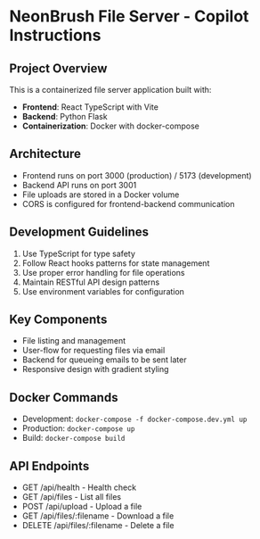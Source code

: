 <!-- Use this file to provide workspace-specific custom instructions to Copilot. For more details, visit https://code.visualstudio.com/docs/copilot/copilot-customization#_use-a-githubcopilotinstructionsmd-file -->

# NeonBrush File Server - Copilot Instructions

## Project Overview
This is a containerized file server application built with:
- **Frontend**: React TypeScript with Vite
- **Backend**: Python Flask
- **Containerization**: Docker with docker-compose

## Architecture
- Frontend runs on port 3000 (production) / 5173 (development)
- Backend API runs on port 3001
- File uploads are stored in a Docker volume
- CORS is configured for frontend-backend communication

## Development Guidelines
1. Use TypeScript for type safety
2. Follow React hooks patterns for state management
3. Use proper error handling for file operations
4. Maintain RESTful API design patterns
5. Use environment variables for configuration

## Key Components
- File listing and management
- User-flow for requesting files via email
- Backend for queueing emails to be sent later
- Responsive design with gradient styling

## Docker Commands
- Development: `docker-compose -f docker-compose.dev.yml up`
- Production: `docker-compose up`
- Build: `docker-compose build`

## API Endpoints
- GET /api/health - Health check
- GET /api/files - List all files
- POST /api/upload - Upload a file
- GET /api/files/:filename - Download a file
- DELETE /api/files/:filename - Delete a file

